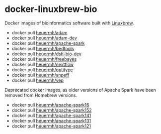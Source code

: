 # docker-linuxbrew-bio
Docker images of bioinformatics software built with [Linuxbrew](http://brew.sh/linuxbrew/).

 * docker pull [heuermh/adam](https://github.com/heuermh/docker-linuxbrew-bio/tree/master/adam)
 * docker pull [heuermh/adam-dev](https://github.com/heuermh/docker-linuxbrew-bio/tree/master/adam-dev)
 * docker pull [heuermh/apache-spark](https://github.com/heuermh/docker-linuxbrew-bio/tree/master/apache-spark)
 * docker pull [heuermh/bedtools](https://github.com/heuermh/docker-linuxbrew-bio/tree/master/bedtools)
 * docker pull [heuermh/dsh-bio-dev](https://github.com/heuermh/docker-linuxbrew-bio/tree/master/dsh-bio-dev)
 * docker pull [heuermh/freebayes](https://github.com/heuermh/docker-linuxbrew-bio/tree/master/freebayes)
 * docker pull [heuermh/nextflow](https://github.com/heuermh/docker-linuxbrew-bio/tree/master/nextflow)
 * docker pull [heuermh/optitype](https://github.com/heuermh/docker-linuxbrew-bio/tree/master/optitype)
 * docker pull [heuermh/snpeff](https://github.com/heuermh/docker-linuxbrew-bio/tree/master/snpeff)
 * docker pull [heuermh/vep](https://github.com/heuermh/docker-linuxbrew-bio/tree/master/vep)

Deprecated docker images, as older versions of Apache Spark have been removed from Homebrew versions.

 * docker pull [heuermh/apache-spark16](https://github.com/heuermh/docker-linuxbrew-bio/tree/master/apache-spark16)
 * docker pull [heuermh/apache-spark152](https://github.com/heuermh/docker-linuxbrew-bio/tree/master/apache-spark152)
 * docker pull [heuermh/apache-spark141](https://github.com/heuermh/docker-linuxbrew-bio/tree/master/apache-spark141)
 * docker pull [heuermh/apache-spark131](https://github.com/heuermh/docker-linuxbrew-bio/tree/master/apache-spark131)
 * docker pull [heuermh/apache-spark121](https://github.com/heuermh/docker-linuxbrew-bio/tree/master/apache-spark121)
